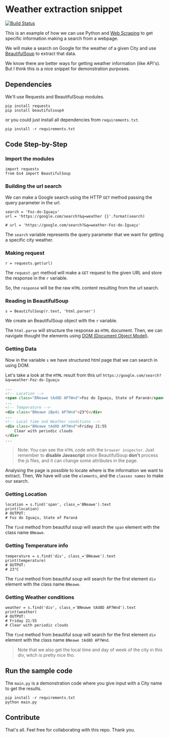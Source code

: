 # Weather extraction snippet
[![Build Status](https://travis-ci.com/jmbenck/weather-snippet.svg?branch=master)](https://travis-ci.com/jmbenck/weather-snippet)

This is an example of how we can use Python and [Web Scraping](https://bit.ly/3qOY5Pa) to get specific information making a search from a webpage.

We will make a search on Google for the weather of a given City and use [BeautifulSoup](https://pypi.org/project/beautifulsoup4/) to extract that data.

We know there are better ways for getting weather information (like API's). But I think this is a nice snippet for demonstration purposes.
## Dependencies
We'll use Requests and BeautifulSoup modules.
````Python3
pip install requests
pip install beautifulsoup4
````
or you could just install all dependencies from ``requirements.txt``.

````Python3
pip install -r requirements.txt
````

## Code Step-by-Step
### Import the modules

````Python3
import requests
from bs4 import BeautifulSoup
````

### Building the url search
We can make a Google search using the HTTP ``GET`` method passing the query parameter in the url.

````Python3
search = 'Foz-do-Iguaçu'
url = 'https://google.com/search?&q=weather {}'.format(search)

# url = 'https://google.com/search?&q=weather-Foz-do-Iguaçu'
````
The ``search`` variable represents the query parameter that we want for getting a specific city weather.

### Making request
````Python3
r = requests.get(url)
````
The ``request.get`` method will make a ``GET`` request to the given URL and store the response in the ``r`` variable.

So, the ``response`` will be the raw ``HTML`` content resulting from the url search.


### Reading in BeautifulSoup
````Python3
s = BeautifulSoup(r.text, 'html.parser')
````
We create an BeautifulSoup object with the ``r`` variable. 

The ``html.parse`` will structure the response as ``HTML`` document. Then, we can navigate thought the elements using [DOM (Document Object Model)](https://www.w3schools.com/whatis/whatis_htmldom.asp).


### Getting Data
Now in the variable ``s`` we have structured html page that we can search in using DOM.

Let's take a look at the ``HTML`` result from this url ``https://google.com/search?&q=weather-Foz-do-Iguaçu ``

````html
...
<!-- Location -->
<span class="BNeawe tAd8D AP7Wnd">Foz do Iguaçu, State of Paraná</span>
...
<!-- Temperature -->
<div class="BNeawe iBp4i AP7Wnd">23°C</div>
...
<!-- Local time and Weather conditions -->
<div class="BNeawe tAd8D AP7Wnd">Friday 21:55 
    Clear with periodic clouds
</div>
...
````

>Note: You can see the ``HTML`` code with the ``browser inspector``. Just remember to **disable Javascript** since BeautifulSoup **don't** process the js files, and it can change some attributes in the page.

Analysing the page is possible to locate where is the information we want to extract. Then, We have will use the ``elements``, and the ``classes names`` to make our search.
### Getting Location
````Python3
location = s.find('span', class_='BNeawe').text
print(location)
# OUTPUT: 
# Foz do Iguaçu, State of Paraná
````
The ``find`` method from beautiful soup will search the ``span`` element with the class name ``BNeawe``.

### Getting Temperature info
````Python3
temperature = s.find('div', class_='BNeawe').text
print(temperature)
# OUTPUT: 
# 23°C

````
The ``find`` method from beautiful soup will search for the first element ``div`` element with the class name ``BNeawe``.

### Getting Weather conditions
````Python3
weather = s.find('div', class_='BNeawe tAd8D AP7Wnd').text
print(weather)
# OUTPUT: 
# Friday 21:55 
# Clear with periodic clouds
````
The ``find`` method from beautiful soup will search for the first element ``div`` element with the class name ``BNeawe tAd8D AP7Wnd``.
>Note that we also get the local time and day of week of the city in this div, witch is pretty nice tho.

## Run the sample code
The ``main.py`` is a demonstration code where you give input with a City name to get the results.

````Python3 
pip install -r requirements.txt
python main.py
````

## Contribute
That's all. Feel free for collaborating with this repo. Thank you.

